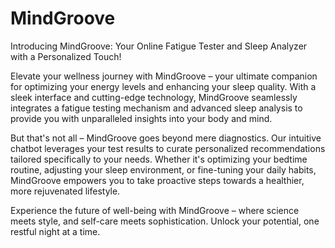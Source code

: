 # MindGroove

Introducing MindGroove: Your Online Fatigue Tester and Sleep Analyzer with a Personalized Touch!

Elevate your wellness journey with MindGroove – your ultimate companion for optimizing your energy levels and enhancing your sleep quality. With a sleek interface and cutting-edge technology, MindGroove seamlessly integrates a fatigue testing mechanism and advanced sleep analysis to provide you with unparalleled insights into your body and mind.

But that's not all – MindGroove goes beyond mere diagnostics. Our intuitive chatbot leverages your test results to curate personalized recommendations tailored specifically to your needs. Whether it's optimizing your bedtime routine, adjusting your sleep environment, or fine-tuning your daily habits, MindGroove empowers you to take proactive steps towards a healthier, more rejuvenated lifestyle.

Experience the future of well-being with MindGroove – where science meets style, and self-care meets sophistication. Unlock your potential, one restful night at a time.
